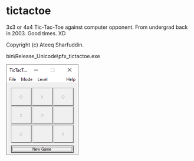# tictactoe
3x3 or 4x4 Tic-Tac-Toe against computer opponent. From undergrad back in 2003. Good times. XD

Copyright (c) Ateeq Sharfuddin.

bin\Release_Unicode\pfx_tictactoe.exe

![](https://raw.githubusercontent.com/farfella/tictactoe/master/tictactoe.png)
